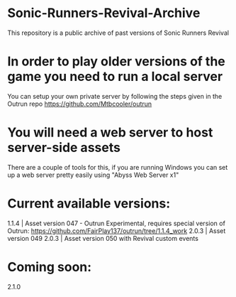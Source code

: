 # Sonic-Runners-Revival-Archive
This repository is a public archive of past versions of Sonic Runners Revival


# In order to play older versions of the game you need to run a local server
You can setup your own private server by following the steps given in the Outrun repo
https://github.com/Mtbcooler/outrun

# You will need a web server to host server-side assets
There are a couple of tools for this, if you are running Windows you can set up a web server
pretty easily using "Abyss Web Server x1"


# Current available versions:
1.1.4  |  Asset version 047 - Outrun Experimental, requires special version of Outrun: https://github.com/FairPlay137/outrun/tree/1.1.4_work
2.0.3  |  Asset version 049
2.0.3  |  Asset version 050 with Revival custom events

# Coming soon:
2.1.0
